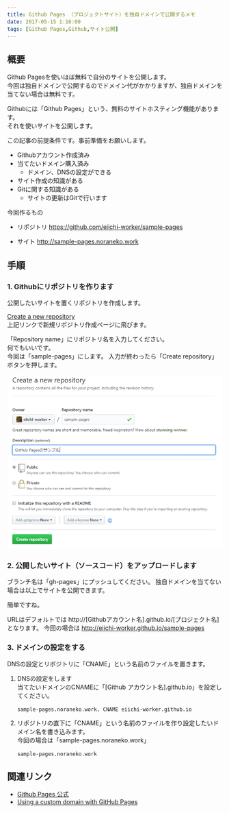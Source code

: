 ```yaml
---
title: Github Pages （プロジェクトサイト）を独自ドメインで公開するメモ
date: 2017-05-15 1:16:00
tags: [Github Pages,Github,サイト公開]
---
```


概要
---

Github Pagesを使いほぼ無料で自分のサイトを公開します。  
今回は独自ドメインで公開するのでドメイン代がかかりますが、独自ドメインを当てない場合は無料です。

Githubには「Github Pages」という、無料のサイトホスティング機能があります。  
それを使いサイトを公開します。

この記事の前提条件です。事前準備をお願いします。
- Githubアカウント作成済み
- 当てたいドメイン購入済み
  - ドメイン、DNSの設定ができる
- サイト作成の知識がある
- Gitに関する知識がある
  - サイトの更新はGitで行います

今回作るもの
- リポジトリ
 https://github.com/eiichi-worker/sample-pages

- サイト
 http://sample-pages.noraneko.work

手順
---

### 1. Githubにリポジトリを作ります

公開したいサイトを置くリポジトリを作成します。  

[Create a new repository](https://github.com/new)  
上記リンクで新規リポジトリ作成ページに飛びます。

「Repository name」にリポジトリ名を入力してください。  
何でもいいです。  
今回は「sample-pages」にします。
入力が終わったら「Create repository」ボタンを押します。

![](/img/2017-05-15-001-001.PNG)

### 2. 公開したいサイト（ソースコード）をアップロードします

ブランチ名は「gh-pages」にプッシュしてください。
独自ドメインを当てない場合は以上でサイトを公開できます。

簡単ですね。

URLはデフォルトでは
http://[Githubアカウント名].github.io/[プロジェクト名]
となります。
今回の場合は
http://eiichi-worker.github.io/sample-pages

### 3. ドメインの設定をする

DNSの設定とリポジトリに「CNAME」という名前のファイルを置きます。  

1. DNSの設定をします  
当てたいドメインのCNAMEに「[Github アカウント名].github.io」を設定してください。
    ```
    sample-pages.noraneko.work. CNAME eiichi-worker.github.io
    ```
1. リポジトリの直下に「CNAME」という名前のファイルを作り設定したいドメイン名を書き込みます。  
今回の場合は「sample-pages.noraneko.work」
    ``` CNAME
    sample-pages.noraneko.work
    ```


関連リンク
---
- [Github Pages 公式](https://pages.github.com/)
- [Using a custom domain with GitHub Pages](https://help.github.com/articles/using-a-custom-domain-with-github-pages/)
